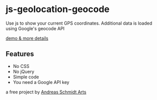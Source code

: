 # js-geolocation-geocode
Use js to show your current GPS coordinates. Additional data is loaded using Google's geocode API


[demo & more details](https://theartsblog.de/geolocation-api-mit-javascript-gps-koordinaten-ermitteln/)


## Features

* No CSS
* No jQuery
* Simple code
* You need a Google API key

a free project by [Andreas Schmidt Arts](https://www.andreas-schmidt-arts.de/webdesigner-muenchen/)
